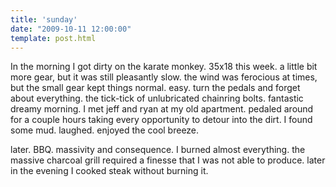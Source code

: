 ```yaml
---
title: 'sunday'
date: "2009-10-11 12:00:00"
template: post.html
---
```


In the morning I got dirty on the karate monkey. 35x18 this week. a little bit more gear, but it was still pleasantly slow. the wind was ferocious at times, but the small gear kept things normal. easy. turn the pedals and forget about everything. the tick-tick of unlubricated chainring bolts. fantastic dreamy morning. I met jeff and ryan at my old apartment. pedaled around for a couple hours taking every opportunity to detour into the dirt. I found some mud. laughed. enjoyed the cool breeze.

later. BBQ. massivity and consequence. I burned almost everything. the massive charcoal grill required a finesse that I was not able to produce. later in the evening I cooked steak without burning it.